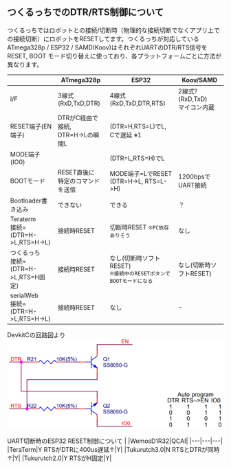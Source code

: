 ## つくるっちでのDTR/RTS制御について
つくるっちではロボットとの接続/切断時（物理的な接続切断でなくアプリ上での接続切断）にロボットをRESETしてます。つくるっちが対応しているATmega328p / ESP32 / SAMD(Koov)はそれぞれUARTのDTR/RTS信号をRESET, BOOT モード切り替えに使っており、各プラットフォームごとに方法が異なります。

| |ATmega328p|ESP32|Koov/SAMD|
|---|---|---|---|
|I/F|3線式 (RxD,TxD,DTR)|4線式 (RxD,TxD,DTR,RTS)|2線式? (RxD,TxD)<br />マイコン内蔵|
|RESET端子(EN端子)|DTRがC経由で接続,<br />DTR=H->Lの瞬間L|(DTR=H,RTS=L)でL, Cで遅延 ※1| |
|MODE端子(IO0)| |(DTR=L,RTS=H)でL| |
|BOOTモード|RESET直後に<br />特定のコマンドを送信|MODE端子=LでRESET<br />(DTR=H->L, RTS=L->H)|1200bpsでUART接続|
|Bootloader書き込み|できない|できる|？|
|Teraterm<br />接続=(DTR=H->L,RTS=H->L)|接続時RESET|切断時RESET `※PC依存ありそう`|なし|
|つくるっち<br />接続=(DTR=H->L,RTS=H固定)|接続時RESET|なし(切断時ソフトRESET)<br />`※接続中のRESETボタンで`<br />`BOOTモードになる`|なし(切断時ソフトRESET)|
|serialWeb<br />接続=(DTR=H->L,RTS=H->L)|接続時RESET|なし| - |

DevkitCの回路図より  
![image8](images/image8.png)  

UART切断時のESP32 RESET制御について
| |WemosD1R32|QCAI|
|---|---|---|
|TeraTerm|Y RTSがDTRに400us遅延↑|Y|
|Tukurutch3.0|N RTSとDTRが同時↑|Y|
|Tukurutch2.0|Y RTSがH固定|Y|
